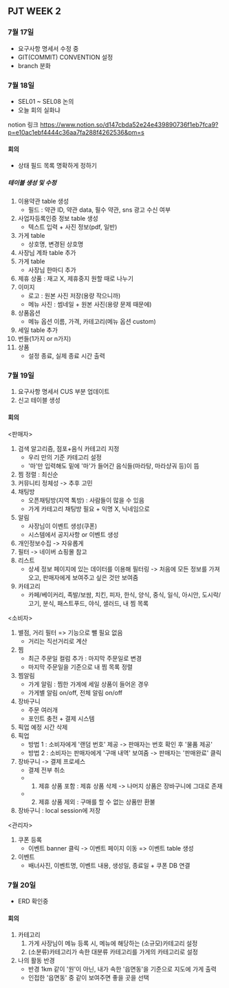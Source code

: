 ## PJT WEEK 2

### 7월 17일

- 요구사항 명세서 수정 중
- GIT(COMMIT) CONVENTION 설정
- branch 분화


### 7월 18일
- SEL01 ~ SEL08 논의
- 오늘 회의 실화냐

notion 링크
https://www.notion.so/d147cbda52e24e439890736f1eb7fca9?p=e10ac1ebf4444c36aa7fa288f4262536&pm=s

#### 회의
- 상태 필드 목록 명확하게 정하기
##### 테이블 생성 및 수정
1. 이용약관 table 생성
    - 필드 : 약관 ID, 약관 data, 필수 약관, sns 광고 수신 여부
2. 사업자등록인증 정보 table 생성
    - 텍스트 입력 + 사진 정보(pdf, 일반)
3. 가게 table
    - 상호명, 변경된 상호명
4. 사장님 계좌 table 추가
5. 가게 table
    - 사장님 한마디 추가
6. 제휴 상품 : 재고 X, 제휴중지 원할 때로 나누기
7. 이미지
    - 로고 : 원본 사진 저장(용량 작으니까)
    - 메뉴 사진 : 썸네일 + 원본 사진(용량 문제 때문에)
8. 상품옵션
    - 메뉴 옵션 이름, 가격, 카테고리(메뉴 옵션 custom)
9. 세일 table 추가
10. 번들(1가지 or n가지)
11. 상품
    - 설정 종료, 실제 종료 시간 출력

### 7월 19일
1. 요구사항 명세서 CUS 부분 업데이트
2. 신고 테이블 생성

#### 회의
<판매자>
1. 검색 알고리즘, 점포+음식 카테고리 지정
    - 우리 만의 기준 카테고리 설정
    - '마'만 입력해도 밑에 '마'가 들어간 음식들(마라탕, 마라샹궈 등)이 뜸
2. 찜 정렬 : 최신순
3. 커뮤니티 정체성 -> 추후 고민
4. 채팅방
    - 오픈채팅방(지역 톡방) : 사람들이 많을 수 있음
    - 가게 카테고리 채팅방 필요 + 익명 X, 닉네임으로
5. 알림
    - 사장님이 이벤트 생성(쿠폰)
    - 시스템에서 공지사항 or 이벤트 생성
6. 개인정보수집 -> 자유롭게
7. 필터 -> 네이버 쇼핑몰 참고
8. 리스트
    - 상세 정보 페이지에 있는 데이터를 이용해 필터링
    -> 처음에 모든 정보를 가져오고, 판매자에게 보여주고 싶은 것만 보여줌
9. 카테고리
    - 카페/베이커리, 족발/보쌈, 치킨, 피자, 한식, 양식, 중식, 일식, 아시안, 도시락/고기, 분식, 패스트푸드, 야식, 샐러드, 내 찜 목록

<소비자>
1. 별점, 거리 필터 => 기능으로 뺄 필요 없음
    - 거리는 직선거리로 계산
2. 찜
    - 최근 주문일 컬럼 추가 : 마지막 주문일로 변경
    - 마지막 주문일을 기준으로 내 찜 목록 정렬
3. 찜알림
    - 가게 알림 : 찜한 가게에 세일 상품이 들어온 경우
    - 가게별 알림 on/off, 전체 알림 on/off
4. 장바구니
    - 주문 여러개
    - 포인트 충전 + 결제 시스템
5. 픽업 예정 시간 삭제
6. 픽업
    - 방법 1 : 소비자에게 '랜덤 번호' 제공 -> 판매자는 번호 확인 후 '물품 제공'
    - 방법 2 : 소비자는 판매자에게 '구매 내역' 보여줌 -> 판매자는 '판매완료' 클릭
7. 장바구니 -> 결제 프로세스
    - 결제 전부 취소
    - 1. 제휴 상품 포함 : 제휴 상품 삭제 -> 나머지 상품은 장바구니에 그대로 존재
    - 2. 제휴 상품 제외 : 구매를 할 수 없는 상품만 환불
8. 장바구니 : local session에 저장

<관리자>
1. 쿠폰 등록
    - 이벤트 banner 클릭 -> 이벤트 페이지 이동
    => 이벤트 table 생성
2. 이벤트
    - 배너사진, 이벤트명, 이벤트 내용, 생성일, 종료일 + 쿠폰 DB 연결

### 7월 20일
- ERD 확인중

#### 회의
1. 카테고리
    1. 가게 사장님이 메뉴 등록 시, 메뉴에 해당하는 (소규모)카테고리 설정
    2. (소분류)카테고리가 속한 대분류 카테고리를 가게의 카테고리로 설정
2. 나의 활동 반경
    - 반경 1km 같이 '원'이 아닌, 내가 속한 '읍면동'을 기준으로 지도에 가게 출력
    - 인접한 '읍면동' 중 같이 보여주면 좋을 곳을 선택


